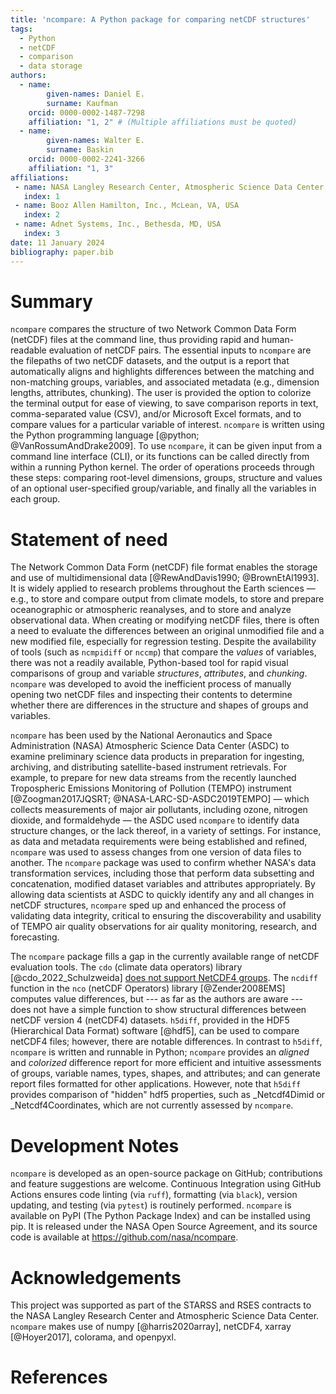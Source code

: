 ```yaml
---
title: 'ncompare: A Python package for comparing netCDF structures'
tags:
  - Python
  - netCDF
  - comparison
  - data storage
authors:
  - name:
        given-names: Daniel E.
        surname: Kaufman
    orcid: 0000-0002-1487-7298
    affiliation: "1, 2" # (Multiple affiliations must be quoted)
  - name:
        given-names: Walter E.
        surname: Baskin
    orcid: 0000-0002-2241-3266
    affiliation: "1, 3"
affiliations:
 - name: NASA Langley Research Center, Atmospheric Science Data Center, Hampton, VA, USA
   index: 1
 - name: Booz Allen Hamilton, Inc., McLean, VA, USA
   index: 2
 - name: Adnet Systems, Inc., Bethesda, MD, USA
   index: 3
date: 11 January 2024
bibliography: paper.bib
---
```


# Summary

<!--- _A summary describing the high-level functionality and purpose of the software for a diverse,
non-specialist audience._ --->

`ncompare` compares the structure of two Network Common Data Form
(netCDF) files at the command line, thus providing rapid and human-readable evaluation of netCDF
pairs. The essential inputs to `ncompare` are the filepaths of two netCDF datasets, and the output
is a report that automatically aligns and highlights differences between the matching and
non-matching groups, variables, and associated metadata (e.g., dimension lengths, attributes,
chunking). The user is provided the option to colorize the terminal output for ease of viewing,
to save comparison reports in text, comma-separated value (CSV), and/or Microsoft Excel formats,
and to compare values for a particular variable of interest. `ncompare` is written using the Python
programming language [@python; @VanRossumAndDrake2009]. To use `ncompare`, it can be given input
from a command line interface (CLI), or its functions can be called directly from within a running
Python kernel. The order of operations proceeds through these steps: comparing root-level
dimensions, groups, structure and values of an optional user-specified group/variable, and finally
all the variables in each group.


# Statement of need

<!---_A Statement of need section that clearly illustrates the research purpose of the software and
places it in the context of related work. Mention (if applicable) a representative set of past or
ongoing research projects using the software and recent scholarly publications enabled by it._ --->

The Network Common Data Form (netCDF) file format enables the storage and use of multidimensional
data [@RewAndDavis1990; @BrownEtAl1993]. It is widely applied to research problems throughout
the Earth sciences — e.g., to store and compare output from climate models, to store and prepare
oceanographic or atmospheric reanalyses, and to store and analyze observational data. When creating
or modifying netCDF files, there is often a need to evaluate the
differences between an original unmodified file and a new modified file, especially for
regression testing. Despite the availability of tools (such as `ncmpidiff` or `nccmp`) that compare
the _values_ of variables, there was not a readily available, Python-based tool for rapid visual
comparisons of group and variable _structures_, _attributes_, and _chunking_. `ncompare` was
developed to avoid the inefficient process of manually opening two netCDF files and inspecting their
contents to determine whether there are differences in the structure and shapes of groups and
variables.

`ncompare` has been used by the National Aeronautics and Space Administration (NASA)
Atmospheric Science Data Center (ASDC) to examine preliminary science data products in
preparation for ingesting, archiving, and distributing satellite-based instrument retrievals.
For example, to prepare for new data streams from the recently launched
Tropospheric Emissions Monitoring of Pollution (TEMPO) instrument
[@Zoogman2017JQSRT; @NASA-LARC-SD-ASDC2019TEMPO] —
which collects measurements of major air pollutants,
including ozone, nitrogen dioxide, and formaldehyde —
the ASDC used `ncompare` to identify data structure changes,
or the lack thereof, in a variety of settings.
For instance, as data and metadata requirements were being established and refined,
`ncompare` was used to assess changes from one version of data files to another.
The `ncompare` package was used to confirm whether NASA's data transformation services,
including those that perform data subsetting and concatenation,
modified dataset variables and attributes appropriately.
By allowing data scientists at ASDC to quickly identify any and all changes in netCDF structures,
`ncompare` sped up and enhanced the process of validating data integrity,
critical to ensuring the discoverability and usability of TEMPO air quality observations
for air quality monitoring, research, and forecasting.

The `ncompare` package fills a gap in the currently available range of netCDF evaluation tools.
The `cdo` (climate data operators) library [@cdo_2022_Schulzweida]
[does not support NetCDF4 groups](https://code.mpimet.mpg.de/boards/2/topics/12073).
The `ncdiff` function in the `nco` (netCDF Operators) library [@Zender2008EMS] computes value
differences, but --- as far as the authors are aware ---
does not have a simple function to show structural differences between netCDF version 4 (netCDF4)
datasets. `h5diff`, provided in the HDF5 (Hierarchical Data Format) software [@hdf5],
can be used to compare netCDF4 files; however, there are notable differences. In contrast to
`h5diff`, `ncompare` is written and runnable in Python; `ncompare` provides
an _aligned_ and _colorized_ difference report for more efficient and intuitive assessments of
groups, variable names, types, shapes, and attributes; and can generate report files formatted for
other applications. However, note that `h5diff` provides comparison of "hidden" hdf5
properties, such as _Netcdf4Dimid or _Netcdf4Coordinates, which are not currently assessed by
`ncompare`.

# Development Notes

`ncompare` is developed as an open-source package on GitHub; contributions
and feature suggestions are welcome. Continuous Integration using GitHub Actions ensures code
linting (via `ruff`), formatting (via `black`), version updating, and testing (via `pytest`) is
routinely performed. `ncompare` is available on PyPI (The Python Package Index) and can be
installed using pip. It is released under the NASA Open Source Agreement, and its source code is
available at https://github.com/nasa/ncompare.


# Acknowledgements

<!--- _Acknowledgement of any financial support._ --->

This project was supported as part of the STARSS and RSES contracts to the NASA Langley Research
Center and Atmospheric Science Data Center. `ncompare` makes use of
numpy [@harris2020array], netCDF4, xarray [@Hoyer2017], colorama, and openpyxl.

# References
